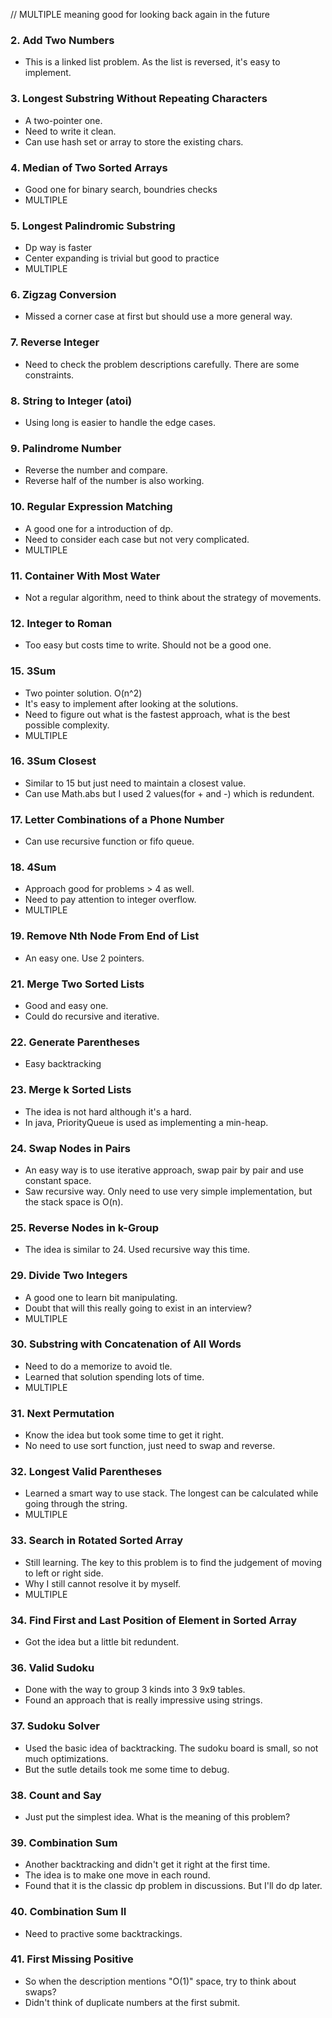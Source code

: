 // MULTIPLE meaning good for looking back again in the future 

### 2. Add Two Numbers 
* This is a linked list problem. As the list is reversed, it's easy to implement. 

### 3. Longest Substring Without Repeating Characters 
* A two-pointer one.
* Need to write it clean.
* Can use hash set or array to store the existing chars.

### 4. Median of Two Sorted Arrays 
* Good one for binary search, boundries checks
* MULTIPLE

### 5. Longest Palindromic Substring 
* Dp way is faster
* Center expanding is trivial but good to practice
* MULTIPLE

### 6. Zigzag Conversion 
* Missed a corner case at first but should use a more general way. 

### 7. Reverse Integer 
* Need to check the problem descriptions carefully. There are some constraints.

### 8. String to Integer (atoi) 
* Using long is easier to handle the edge cases. 

### 9. Palindrome Number 
* Reverse the number and compare.
* Reverse half of the number is also working.

### 10. Regular Expression Matching 
* A good one for a introduction of dp.
* Need to consider each case but not very complicated.
* MULTIPLE

### 11. Container With Most Water 
* Not a regular algorithm, need to think about the strategy of movements. 

### 12. Integer to Roman 
* Too easy but costs time to write. Should not be a good one.

### 15. 3Sum
* Two pointer solution. O(n^2)
* It's easy to implement after looking at the solutions.
* Need to figure out what is the fastest approach, what is the best possible complexity.
* MULTIPLE

### 16. 3Sum Closest
* Similar to 15 but just need to maintain a closest value. 
* Can use Math.abs but I used 2 values(for + and -) which is redundent. 

### 17. Letter Combinations of a Phone Number 
* Can use recursive function or fifo queue.

### 18. 4Sum 
* Approach good for problems > 4 as well.
* Need to pay attention to integer overflow.
* MULTIPLE

### 19. Remove Nth Node From End of List 
* An easy one. Use 2 pointers.

### 21. Merge Two Sorted Lists 
* Good and easy one.
* Could do recursive and iterative. 

### 22. Generate Parentheses 
* Easy backtracking 

### 23. Merge k Sorted Lists 
* The idea is not hard although it's a hard.
* In java, PriorityQueue is used as implementing a min-heap.

### 24. Swap Nodes in Pairs 
* An easy way is to use iterative approach, swap pair by pair and use constant space.
* Saw recursive way. Only need to use very simple implementation, but the stack space is O(n).

### 25. Reverse Nodes in k-Group 
* The idea is similar to 24. Used recursive way this time. 

### 29. Divide Two Integers 
* A good one to learn bit manipulating. 
* Doubt that will this really going to exist in an interview?
* MULTIPLE

### 30. Substring with Concatenation of All Words 
* Need to do a memorize to avoid tle.
* Learned that solution spending lots of time.
* MULTIPLE

### 31. Next Permutation
* Know the idea but took some time to get it right.
* No need to use sort function, just need to swap and reverse. 

### 32. Longest Valid Parentheses 
* Learned a smart way to use stack. The longest can be calculated while going through the string.
* MULTIPLE

### 33. Search in Rotated Sorted Array 
* Still learning. The key to this problem is to find the judgement of moving to left or right side.
* Why I still cannot resolve it by myself. 
* MULTIPLE

### 34. Find First and Last Position of Element in Sorted Array 
* Got the idea but a little bit redundent. 

### 36. Valid Sudoku 
* Done with the way to group 3 kinds into 3 9x9 tables.
* Found an approach that is really impressive using strings. 

### 37. Sudoku Solver 
* Used the basic idea of backtracking. The sudoku board is small, so not much optimizations.
* But the sutle details took me some time to debug. 

### 38. Count and Say 
* Just put the simplest idea. What is the meaning of this problem? 

### 39. Combination Sum 
* Another backtracking and didn't get it right at the first time.
* The idea is to make one move in each round.
* Found that it is the classic dp problem in discussions. But I'll do dp later. 

### 40. Combination Sum II
* Need to practive some backtrackings. 

### 41. First Missing Positive 
* So when the description mentions "O(1)" space, try to think about swaps?
* Didn't think of duplicate numbers at the first submit. 
